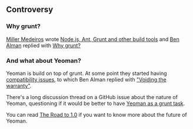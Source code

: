 ## Controversy


### Why grunt?

[Miller Medeiros](https://twitter.com/millermedeiros) wrote
[Node.js, Ant, Grunt and other build tools](http://blog.millermedeiros.com/node-js-ant-grunt-and-other-build-tools/)
and [Ben Alman](https://twitter.com/cowboy) replied with [Why grunt?](http://benalman.com/news/2012/08/why-grunt/)


### And what about Yeoman?

Yeoman is build on top of grunt. At some point they started having [compatibility issues](https://github.com/yeoman/yeoman/issues/484),
to which Ben Alman replied with ["Voiding the warranty"](https://github.com/gruntjs/grunt/issues/432).

There's a long discussion thread on a GitHub issue about the nature of Yeoman,
questioning if it would be better to have [Yeoman as a grunt task](https://github.com/yeoman/yeoman/issues/297).

You can read [The Road to 1.0](https://github.com/yeoman/yeoman/wiki/The-Road-to-1.0)
if you want to know more about the future of Yeoman.

